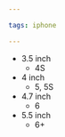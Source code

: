 ```yaml
---

tags: iphone

---
```


* 3.5 inch
    * 4S
* 4 inch
    * 5, 5S
* 4.7 inch
    * 6
* 5.5 inch
    * 6+
